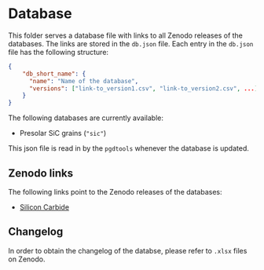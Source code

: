 # Database

This folder serves a database file with links to all Zenodo releases of the databases.
The links are stored in the `db.json` file.
Each entry in the `db.json` file has the following structure:

```json
{
    "db_short_name": {
      "name": "Name of the database",
      "versions": ["link-to_version1.csv", "link-to_version2.csv", ...]
    }
}
```

The following databases are currently available:

- Presolar SiC grains (`"sic"`)

This json file is read in by the `pgdtools` whenever the database is updated.

## Zenodo links

The following links point to the Zenodo releases of the databases:

- [Silicon Carbide](https://zenodo.org/record/8187488)

## Changelog

In order to obtain the changelog of the databse,
please refer to `.xlsx` files on Zenodo.

